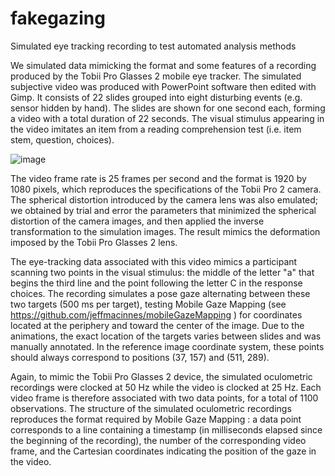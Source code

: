 # fakegazing
Simulated eye tracking recording to test automated analysis methods

We simulated data mimicking the format and some features of a recording produced by the Tobii Pro Glasses 2 mobile eye tracker. The simulated subjective video was produced with PowerPoint software then edited with Gimp. It consists of 22 slides grouped into eight disturbing events (e.g. sensor hidden by hand). The slides are shown for one second each, forming a video with a total duration of 22 seconds. The visual stimulus appearing in the video imitates an item from a reading comprehension test (i.e. item stem, question, choices).

![image](https://user-images.githubusercontent.com/12416756/119512100-04717380-bd41-11eb-8542-69a81a8bb3ff.png)

The video frame rate is 25 frames per second and the format is 1920 by 1080 pixels, which reproduces the specifications of the Tobii Pro 2 camera. The spherical distortion introduced by the camera lens was also emulated; we obtained by trial and error the parameters that minimized the spherical distortion of the camera images, and then applied the inverse transformation to the simulation images. The result mimics the deformation imposed by the Tobii Pro Glasses 2 lens.

The eye-tracking data associated with this video mimics a participant scanning two points in the visual stimulus: the middle of the letter "a" that begins the third line and the point following the letter C in the response choices. The recording simulates a pose gaze alternating between these two targets (500 ms per target), testing Mobile Gaze Mapping (see https://github.com/jeffmacinnes/mobileGazeMapping ) for coordinates located at the periphery and toward the center of the image. Due to the animations, the exact location of the targets varies between slides and was manually annotated. In the reference image coordinate system, these points should always correspond to positions (37, 157) and (511, 289).

Again, to mimic the Tobii Pro Glasses 2 device, the simulated oculometric recordings were clocked at 50 Hz while the video is clocked at 25 Hz. Each video frame is therefore associated with two data points, for a total of 1100 observations. The structure of the simulated oculometric recordings reproduces the format required by Mobile Gaze Mapping : a data point corresponds to a line containing a timestamp (in milliseconds elapsed since the beginning of the recording), the number of the corresponding video frame, and the Cartesian coordinates indicating the position of the gaze in the video.

